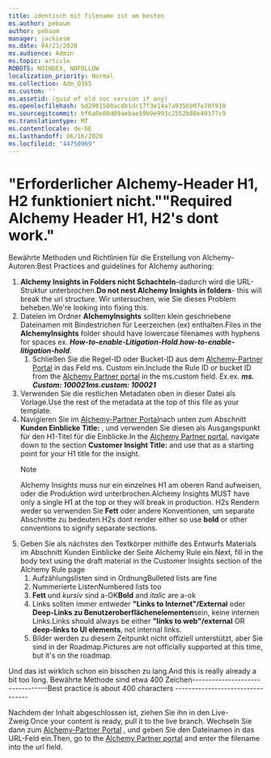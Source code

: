 ```yaml
---
title: identisch mit filename ist am besten
ms.author: pebaum
author: pebaum
manager: jackiesm
ms.date: 04/21/2020
ms.audience: Admin
ms.topic: article
ROBOTS: NOINDEX, NOFOLLOW
localization_priority: Normal
ms.collection: Adm_O365
ms.custom: ''
ms.assetid: (guid of old soc version if any)
ms.openlocfilehash: bd2901580acdb1dc17f3e14a7a9356b07e70f910
ms.sourcegitcommit: bf6a0e80d09aebae19b9e993c2552b88e49177c9
ms.translationtype: MT
ms.contentlocale: de-DE
ms.lasthandoff: 06/16/2020
ms.locfileid: "44750969"
---
```

# <a name="required-alchemy-header-h1-h2s-dont-work"></a><span data-ttu-id="c95a8-102">"Erforderlicher Alchemy-Header H1, H2 funktioniert nicht."</span><span class="sxs-lookup"><span data-stu-id="c95a8-102">"Required Alchemy Header H1, H2's dont work."</span></span>
<span data-ttu-id="c95a8-103">Bewährte Methoden und Richtlinien für die Erstellung von Alchemy-Autoren:</span><span class="sxs-lookup"><span data-stu-id="c95a8-103">Best Practices and guidelines for Alchemy authoring:</span></span>

1. <span data-ttu-id="c95a8-104">**Alchemy Insights in Folders nicht Schachteln**-dadurch wird die URL-Struktur unterbrochen.</span><span class="sxs-lookup"><span data-stu-id="c95a8-104">**Do not nest Alchemy Insights in folders**- this will break the url structure.</span></span> <span data-ttu-id="c95a8-105">Wir untersuchen, wie Sie dieses Problem beheben.</span><span class="sxs-lookup"><span data-stu-id="c95a8-105">We're looking into fixing this.</span></span>
1. <span data-ttu-id="c95a8-106">Dateien im Ordner **AlchemyInsights** sollten klein geschriebene Dateinamen mit Bindestrichen für Leerzeichen (ex) enthalten.</span><span class="sxs-lookup"><span data-stu-id="c95a8-106">Files in the **AlchemyInsights** folder should have lowercase filenames with hyphens for spaces ex.</span></span> <span data-ttu-id="c95a8-107">***How-to-enable-Litigation-Hold***.</span><span class="sxs-lookup"><span data-stu-id="c95a8-107">***how-to-enable-litigation-hold***.</span></span>
    1. <span data-ttu-id="c95a8-108">Schließen Sie die Regel-ID oder Bucket-ID aus dem [Alchemy-Partner Portal](https://alchemyportal.azurewebsites.net) in das Feld ms. Custom ein.</span><span class="sxs-lookup"><span data-stu-id="c95a8-108">Include the Rule ID or bucket ID from the [Alchemy Partner portal](https://alchemyportal.azurewebsites.net) in the ms.custom field.</span></span> <span data-ttu-id="c95a8-109">Ex.</span><span class="sxs-lookup"><span data-stu-id="c95a8-109">ex.</span></span> <span data-ttu-id="c95a8-110">***ms. Custom: 100021***</span><span class="sxs-lookup"><span data-stu-id="c95a8-110">***ms.custom: 100021***</span></span>
1. <span data-ttu-id="c95a8-111">Verwenden Sie die restlichen Metadaten oben in dieser Datei als Vorlage.</span><span class="sxs-lookup"><span data-stu-id="c95a8-111">Use the rest of the metadata at the top of this file as your template.</span></span>
1. <span data-ttu-id="c95a8-112">Navigieren Sie im [Alchemy-Partner Portal](https://alchemyportal.azurewebsites.net)nach unten zum Abschnitt **Kunden Einblicke Title:** , und verwenden Sie diesen als Ausgangspunkt für den H1-Titel für die Einblicke.</span><span class="sxs-lookup"><span data-stu-id="c95a8-112">In the [Alchemy Partner portal](https://alchemyportal.azurewebsites.net), navigate down to the section **Customer Insight Title:** and use that as a starting point for your H1 title for the insight.</span></span> 
    > [!NOTE]
    > <span data-ttu-id="c95a8-113">Alchemy Insights muss nur ein einzelnes H1 am oberen Rand aufweisen, oder die Produktion wird unterbrochen.</span><span class="sxs-lookup"><span data-stu-id="c95a8-113">Alchemy Insights MUST have only a single H1 at the top or they will break in production.</span></span> <span data-ttu-id="c95a8-114">H2s Rendern weder so verwenden Sie **Fett** oder andere Konventionen, um separate Abschnitte zu bedeuten.</span><span class="sxs-lookup"><span data-stu-id="c95a8-114">H2s dont render either so use **bold** or other conventions to signify separate sections.</span></span>
1. <span data-ttu-id="c95a8-115">Geben Sie als nächstes den Textkörper mithilfe des Entwurfs Materials im Abschnitt Kunden Einblicke der Seite Alchemy Rule ein.</span><span class="sxs-lookup"><span data-stu-id="c95a8-115">Next, fill in the body text using the draft material in the Customer Insights section of the Alchemy Rule page</span></span>
    1. <span data-ttu-id="c95a8-116">Aufzählungslisten sind in Ordnung</span><span class="sxs-lookup"><span data-stu-id="c95a8-116">Bulleted lists are fine</span></span>
    1. <span data-ttu-id="c95a8-117">Nummerierte Listen</span><span class="sxs-lookup"><span data-stu-id="c95a8-117">Numbered lists too</span></span>
    1. <span data-ttu-id="c95a8-118">**Fett** und *kursiv* sind a-OK</span><span class="sxs-lookup"><span data-stu-id="c95a8-118">**Bold** and *italic* are a-ok</span></span>
    1. <span data-ttu-id="c95a8-119">Links sollten immer entweder **"Links to Internet"/External** oder **Deep-Links zu Benutzeroberflächenelementen**sein, keine internen Links.</span><span class="sxs-lookup"><span data-stu-id="c95a8-119">Links should always be either **"links to web"/external** OR **deep-links to UI elements**, not internal links.</span></span>
    1. <span data-ttu-id="c95a8-120">Bilder werden zu diesem Zeitpunkt nicht offiziell unterstützt, aber Sie sind in der Roadmap.</span><span class="sxs-lookup"><span data-stu-id="c95a8-120">Pictures are not officially supported at this time, but it's on the roadmap.</span></span>

<span data-ttu-id="c95a8-121">Und das ist wirklich schon ein bisschen zu lang.</span><span class="sxs-lookup"><span data-stu-id="c95a8-121">And this is really already a bit too long.</span></span> <span data-ttu-id="c95a8-122">Bewährte Methode sind etwa 400 Zeichen---------------------------------</span><span class="sxs-lookup"><span data-stu-id="c95a8-122">Best practice is about 400 characters ---------------------------------</span></span>

<span data-ttu-id="c95a8-123">Nachdem der Inhalt abgeschlossen ist, ziehen Sie ihn in den Live-Zweig.</span><span class="sxs-lookup"><span data-stu-id="c95a8-123">Once your content is ready, pull it to the live branch.</span></span> <span data-ttu-id="c95a8-124">Wechseln Sie dann zum [Alchemy-Partner Portal](https://alchemyportal.azurewebsites.net) , und geben Sie den Dateinamen in das URL-Feld ein.</span><span class="sxs-lookup"><span data-stu-id="c95a8-124">Then, go to the [Alchemy Partner portal](https://alchemyportal.azurewebsites.net) and enter the filename into the url field.</span></span> 